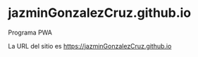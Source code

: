 # jazminGonzalezCruz.github.io
Programa PWA

La URL del sitio es 
https://jazminGonzalezCruz.github.io
